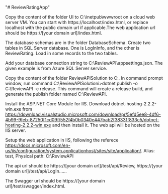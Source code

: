"# ReviewRatingApp" 

Copy the content of the folder UI to C:\inetpub\wwwroot on a cloud web server VM. You can start with https://localhost/index.html, or replace localhost with the public domain url if applicable.The web application url should be https://[your domain url]/index.html. 

The database schemas are in the folder DatabaseSchema. Create two tables in SQL Server database. One is LogInInfo, and the other is ReviewRating. Load in some records to the two tables. 

Add your database connection string to C:\ReviewAPI\appsettings.json. The given example is from Azure SQL Server service. 

Copy the content of the folder ReviewAPISolution to C:\. In command prompt window, run command C:\ReviewAPISolutioni>dotnet publish -o C:\ReviewAPI -c release. This command will create a release build, and generate the publish folder named C:\ReviewAPI. 

Install the ASP.NET Core Module for IIS. Download dotnet-hosting-2.2.2-win.exe from https://download.visualstudio.microsoft.com/download/pr/5efd5ee8-4df6-4b99-9feb-87250f1cd09f/552f4b0b0340e447bab2f38331f833c5/dotnet-hosting-2.2.2-win.exe and then install it. The web api will be hosted on the IIS server.  

Setup the web application in IIS, following the referece https://docs.microsoft.com/en-us/iis/configuration/system.applicationhost/sites/site/application/. Alias: test, Physical path: C:\ReviewAPI

The api url should be https://[your domain url]/test/api/Review, https://[your domain url]/test/api/LogIn......

The Swagger url should be https://[your domain url]/test/swagger/index.html. 
